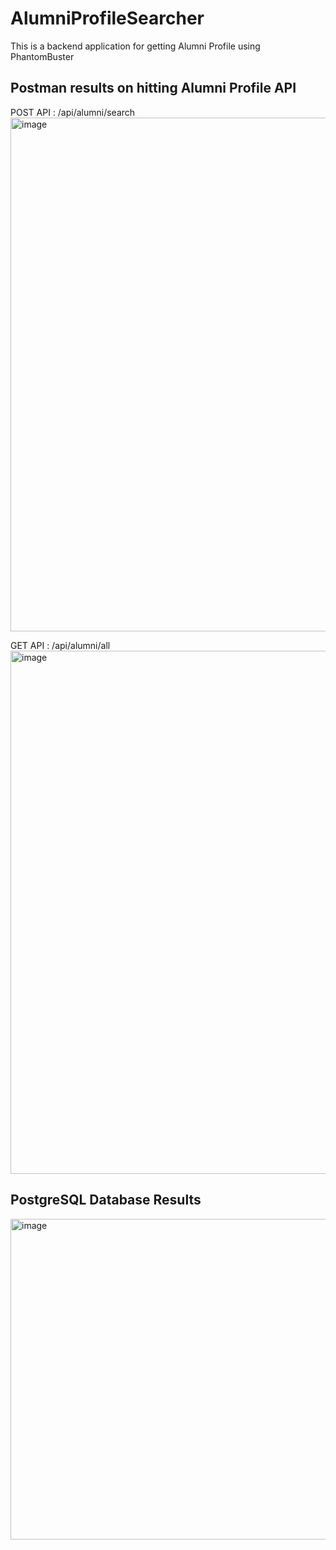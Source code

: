 # AlumniProfileSearcher
This is a backend application for getting Alumni Profile using PhantomBuster

## Postman results on hitting Alumni Profile API
POST API : /api/alumni/search
<img width="1316" height="822" alt="image" src="https://github.com/user-attachments/assets/9045640f-104d-449b-9495-413db2157c60" />

GET API : /api/alumni/all
<img width="1341" height="837" alt="image" src="https://github.com/user-attachments/assets/06f0b4cb-45c1-426d-a3a0-86d38c15a7e4" />

## PostgreSQL Database Results
<img width="1437" height="513" alt="image" src="https://github.com/user-attachments/assets/63a142b8-be96-4464-897f-e3c4b1a97ba6" />



